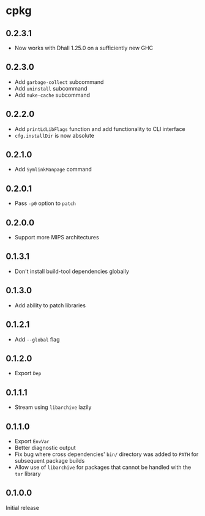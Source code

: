 # cpkg

## 0.2.3.1

  * Now works with Dhall 1.25.0 on a sufficiently new GHC

## 0.2.3.0

  * Add `garbage-collect` subcommand
  * Add `uninstall` subcommand
  * Add `nuke-cache` subcommand

## 0.2.2.0

  * Add `printLdLibFlags` function and add functionality to CLI interface
  * `cfg.installDir` is now absolute

## 0.2.1.0

  * Add `SymlinkManpage` command

## 0.2.0.1

  * Pass `-p0` option to `patch`

## 0.2.0.0

  * Support more MIPS architectures

## 0.1.3.1

  * Don't install build-tool dependencies globally

## 0.1.3.0

  * Add ability to patch libraries

## 0.1.2.1

  * Add `--global` flag

## 0.1.2.0

  * Export `Dep`

## 0.1.1.1

  * Stream using `libarchive` lazily

## 0.1.1.0

  * Export `EnvVar`
  * Better diagnostic output
  * Fix bug where cross dependencies' `bin/` directory was added to `PATH` for
    subsequent package builds
  * Allow use of `libarchive` for packages that cannot be handled with the `tar`
    library

## 0.1.0.0

Initial release
